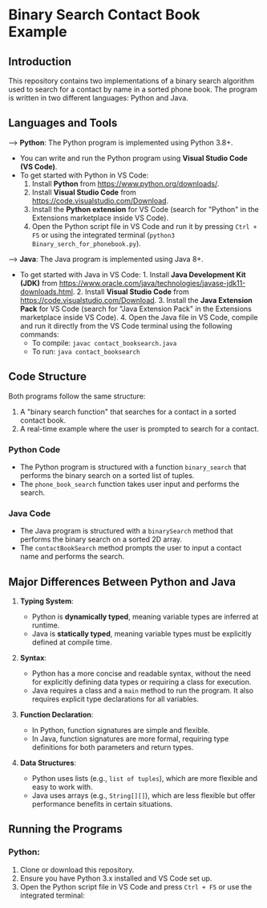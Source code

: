 # Binary Search Contact Book Example

## Introduction
This repository contains two implementations of a binary search algorithm used to search for a contact by name in a sorted phone book. The program is written in two different languages: Python and Java.

## Languages and Tools
--> **Python**: The Python program is implemented using Python 3.8+.
  - You can write and run the Python program using **Visual Studio Code (VS Code)**.
  - To get started with Python in VS Code:
    1. Install **Python** from https://www.python.org/downloads/.
    2. Install **Visual Studio Code** from https://code.visualstudio.com/Download.
    3. Install the **Python extension** for VS Code (search for "Python" in the Extensions marketplace inside VS Code).
    4. Open the Python script file in VS Code and run it by pressing `Ctrl + F5` or using the integrated terminal (`python3 Binary_serch_for_phonebook.py`).
  
--> **Java**: The Java program is implemented using Java 8+.
   - To get started with Java in VS Code:
    1. Install **Java Development Kit (JDK)** from https://www.oracle.com/java/technologies/javase-jdk11-downloads.html.
    2. Install **Visual Studio Code** from https://code.visualstudio.com/Download.
    3. Install the **Java Extension Pack** for VS Code (search for "Java Extension Pack" in the Extensions marketplace inside VS Code).
    4. Open the Java file in VS Code, compile and run it directly from the VS Code terminal using the following commands:
       - To compile: `javac contact_booksearch.java`
       - To run: `java contact_booksearch`

## Code Structure
Both programs follow the same structure:
1. A "binary search function" that searches for a contact in a sorted contact book.
2. A real-time example where the user is prompted to search for a contact.

### Python Code
- The Python program is structured with a function `binary_search` that performs the binary search on a sorted list of tuples.
- The `phone_book_search` function takes user input and performs the search.

### Java Code
- The Java program is structured with a `binarySearch` method that performs the binary search on a sorted 2D array.
- The `contactBookSearch` method prompts the user to input a contact name and performs the search.

## Major Differences Between Python and Java
1. **Typing System**:
   - Python is **dynamically typed**, meaning variable types are inferred at runtime.
   - Java is **statically typed**, meaning variable types must be explicitly defined at compile time.

2. **Syntax**:
   - Python has a more concise and readable syntax, without the need for explicitly defining data types or requiring a class for execution.
   - Java requires a class and a `main` method to run the program. It also requires explicit type declarations for all variables.

3. **Function Declaration**:
   - In Python, function signatures are simple and flexible.
   - In Java, function signatures are more formal, requiring type definitions for both parameters and return types.

4. **Data Structures**:
   - Python uses lists (e.g., `list of tuples`), which are more flexible and easy to work with.
   - Java uses arrays (e.g., `String[][]`), which are less flexible but offer performance benefits in certain situations.

## Running the Programs
### Python:
1. Clone or download this repository.
2. Ensure you have Python 3.x installed and VS Code set up.
3. Open the Python script file in VS Code and press `Ctrl + F5` or use the integrated terminal:

